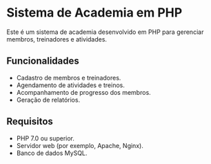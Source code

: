 # Sistema de Academia em PHP

Este é um sistema de academia desenvolvido em PHP para gerenciar membros, treinadores e atividades.

## Funcionalidades

- Cadastro de membros e treinadores.
- Agendamento de atividades e treinos.
- Acompanhamento de progresso dos membros.
- Geração de relatórios.

## Requisitos

- PHP 7.0 ou superior.
- Servidor web (por exemplo, Apache, Nginx).
- Banco de dados MySQL.

